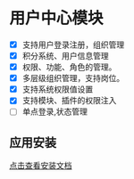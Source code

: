 # 用户中心模块

- [x] 支持用户登录注册，组织管理
- [x] 积分系统、用户信息管理
- [x] 权限、功能、角色的管理。
- [x] 多层级组织管理，支持岗位。
- [x] 支持系统权限值设置
- [x] 支持模块、插件的权限注入
- [ ] 单点登录,状态管理

## 应用安装

[点击查看安装文档](https://docs.nestjs.cn/#/v2/zh-cn/appstore?id=%E5%BA%94%E7%94%A8%E5%AE%89%E8%A3%85)
